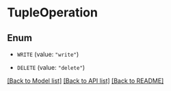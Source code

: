 # TupleOperation

## Enum


* `WRITE` (value: `"write"`)

* `DELETE` (value: `"delete"`)


[[Back to Model list]](../README.md#documentation-for-models) [[Back to API list]](../README.md#documentation-for-api-endpoints) [[Back to README]](../README.md)



